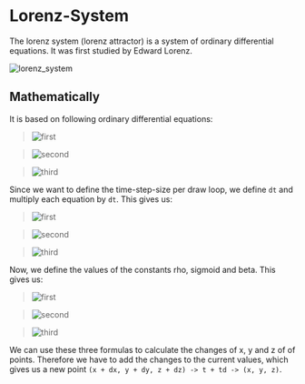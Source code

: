 # Lorenz-System
The lorenz system (lorenz attractor) is a system of ordinary differential equations. It was first studied by Edward Lorenz.

![lorenz_system](https://github.com/moritzmitterdorfer/Lorenz-System/blob/master/imgs/screen.png)


## Mathematically
It is based on following ordinary differential equations:

> ![first](https://github.com/moritzmitterdorfer/Lorenz-System/blob/master/imgs/first.png)

> ![second](https://github.com/moritzmitterdorfer/Lorenz-System/blob/master/imgs/second.png)

> ![third](https://github.com/moritzmitterdorfer/Lorenz-System/blob/master/imgs/third.png)

Since we want to define the time-step-size per draw loop, we define `dt` and multiply each equation by `dt`. This gives us:

> ![first](https://github.com/moritzmitterdorfer/Lorenz-System/blob/master/imgs/first_dt.png)

> ![second](https://github.com/moritzmitterdorfer/Lorenz-System/blob/master/imgs/second_dt.png)

> ![third](https://github.com/moritzmitterdorfer/Lorenz-System/blob/master/imgs/third_dt.png)

Now, we define the values of the constants rho, sigmoid and beta. This gives us:

> ![first](https://github.com/moritzmitterdorfer/Lorenz-System/blob/master/imgs/first_num.png)

> ![second](https://github.com/moritzmitterdorfer/Lorenz-System/blob/master/imgs/second_num.png)

> ![third](https://github.com/moritzmitterdorfer/Lorenz-System/blob/master/imgs/third_num.png)

We can use these three formulas to calculate the changes of x, y and z of of points. Therefore we have to add the changes to the current values, which gives us a new point `(x + dx, y + dy, z + dz) -> t + td -> (x, y, z)`.
